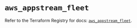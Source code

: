 # `aws_appstream_fleet`

Refer to the Terraform Registry for docs: [`aws_appstream_fleet`](https://registry.terraform.io/providers/hashicorp/aws/5.99.1/docs/resources/appstream_fleet).
